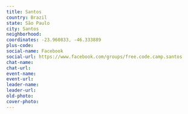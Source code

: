 ```yaml
---
title: Santos
country: Brazil
state: São Paulo
city: Santos
neighborhood: 
coordinates: -23.960833, -46.333889
plus-code:
social-name: Facebook
social-url: https://www.facebook.com/groups/free.code.camp.santos
chat-name:
chat-url:
event-name:
event-url:
leader-name:
leader-url:
old-photo: 
cover-photo:
---
```

